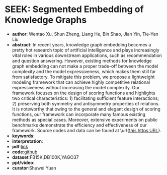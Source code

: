 # SEEK: Segmented Embedding of Knowledge Graphs

* **author**: Wentao Xu, Shun Zheng, Liang He, Bin Shao, Jian Yin, Tie-Yan Liu
* **abstract**: In recent years, knowledge graph embedding becomes a pretty hot research topic of artificial intelligence and plays increasingly vital roles in various downstream applications, such as recommendation and question answering. However, existing methods for knowledge graph embedding can not make a proper trade-off between the model complexity and the model expressiveness, which makes them still far from satisfactory. To mitigate this problem, we propose a lightweight modeling framework that can achieve highly competitive relational expressiveness without increasing the model complexity. Our framework focuses on the design of scoring functions and highlights two critical characteristics: 1) facilitating sufficient feature interactions; 2) preserving both symmetry and antisymmetry properties of relations. It is noteworthy that owing to the general and elegant design of scoring functions, our framework can incorporate many famous existing methods as special cases. Moreover, extensive experiments on public benchmarks demonstrate the efficiency and effectiveness of our framework. Source codes and data can be found at \url{[this https URL](https://github.com/Wentao-Xu/SEEK)}.
* **keywords**:
* **interpretation**:
* **pdf**:[link](https://arxiv.org/pdf/2005.00856)
* **code**:[github](https://github.com/Wentao-Xu/SEEK)
* **dataset**:FB15K,DB100K,YAGO37
* **ppt/video**:
* **curator**:Shuwei Yuan

